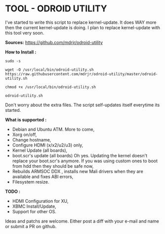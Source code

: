 TOOL - ODROID UTILITY
=====================

I've started to write this script to replace kernel-update. It does WAY more then the current kernel-update is doing. I plan to replace kernel-update with this tool very soon.

**Sources:** https://github.com/mdrjr/odroid-utility

**How to Install :**

```
sudo -s

wget -O /usr/local/bin/odroid-utility.sh https://raw.githubusercontent.com/mdrjr/odroid-utility/master/odroid-utility.sh

chmod +x /usr/local/bin/odroid-utility.sh

odroid-utility.sh
```

Don't worry about the extra files. The script self-updates itself everytime its started.

**What is supported :**

* Debian and Ubuntu ATM. More to come,
* Xorg on/off,
* Change hostname,
* Configure HDMI (x/x2/u2/u3) only,
* Kernel Update (all boards),
* boot.scr's update (all boards) Oh yes. Updating the kernel doesn't replace your boot.scr's anymore. If you was using custom ones to boot from hdd then they should be safe now,
* Rebuilds ARMSOC DDX , installs new Mali drivers when they are available and fixes ABI errors,
* Filesystem resize.

**TODO :**

* HDMI Configuration for XU,
* XBMC Install/Update,
* Support for other OS.

Ideas and patchs are welcome. Either post a diff with your e-mail and name or submit a PR on github.
